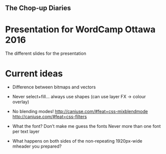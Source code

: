 ## The Chop-up Diaries
# Presentation for WordCamp Ottawa 2016

The different slides for the presentation



# Current ideas


* Difference between bitmaps and vectors

* Never select+fill… always use shapes (can use layer FX -> colour overlay)


* No blending modes!
http://caniuse.com/#feat=css-mixblendmode
http://caniuse.com/#feat=css-filters

* What the font?
Don’t make me guess the fonts
Never more than one font per text layer



* What happens on both sides of the non-repeating 1920px-wide mheader you prepared?

